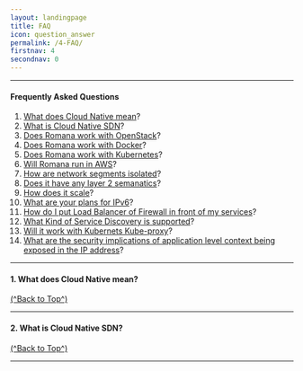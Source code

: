 ```yaml
---
layout: landingpage
title: FAQ
icon: question_answer
permalink: /4-FAQ/
firstnav: 4
secondnav: 0
---
```

---

#### Frequently Asked Questions

1. [What does Cloud Native mean](#what-does-cloud-native-mean)?
2. [What is Cloud Native SDN](#what-does-cloud-native-mean)?
3. [Does Romana work with OpenStack](#what-does-cloud-native-mean)?
4. [Does Romana work with Docker](#what-does-cloud-native-mean)?
5. [Does Romana work with Kubernetes](#what-does-cloud-native-mean)?
6. [Will Romana run in AWS](#what-does-cloud-native-mean)?
7. [How are network segments isolated](#what-does-cloud-native-mean)?
8. [Does it have any layer 2 semanatics](#what-does-cloud-native-mean)?
9. [How does it scale](#what-does-cloud-native-mean)?
10. [What are your plans for IPv6](#what-does-cloud-native-mean)?
11. [How do I put Load Balancer of Firewall in front of my services](#what-does-cloud-native-mean)?
12. [What Kind of Service Discovery is supported](#what-does-cloud-native-mean)?
13. [Will it work with Kubernets Kube-proxy](#what-does-cloud-native-mean)?
14. [What are the security implications of application level context being exposed in the IP address](#what-does-cloud-native-mean)?


---

#### 1. What does Cloud Native mean?


[(^Back to Top^)](#frequently-asked-questions)

---

#### 2. What is Cloud Native SDN?


[(^Back to Top^)](#frequently-asked-questions)

---
